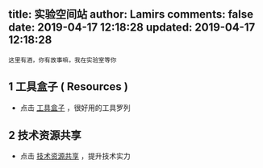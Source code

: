 title: 实验空间站
author: Lamirs
comments: false
date: 2019-04-17 12:18:28
updated: 2019-04-17 12:18:28
---
    这里有酒，你有故事嘛，我在实验室等你

## 1 工具盒子 ( Resources )

* 点击 <a href="/laboratory/toolBox/index.html">工具盒子</a> ，很好用的工具罗列

## 2 技术资源共享

* 点击 <a href="/laboratory/technologyResources/index.html">技术资源共享</a> ，提升技术实力

